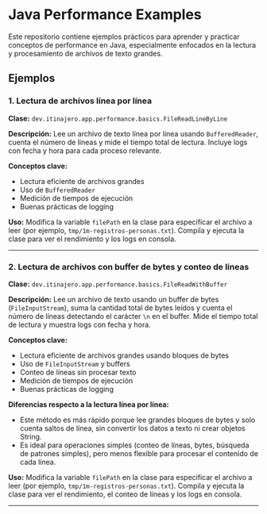 # Java Performance Examples


Este repositorio contiene ejemplos prácticos para aprender y practicar conceptos de performance en Java, especialmente enfocados en la lectura y procesamiento de archivos de texto grandes.

## Ejemplos


### 1. Lectura de archivos línea por línea

**Clase:** `dev.itinajero.app.performance.basics.FileReadLineByLine`

**Descripción:**
Lee un archivo de texto línea por línea usando `BufferedReader`, cuenta el número de líneas y mide el tiempo total de lectura. Incluye logs con fecha y hora para cada proceso relevante.

**Conceptos clave:**
- Lectura eficiente de archivos grandes
- Uso de `BufferedReader`
- Medición de tiempos de ejecución
- Buenas prácticas de logging

**Uso:**
Modifica la variable `filePath` en la clase para especificar el archivo a leer (por ejemplo, `tmp/1m-registros-personas.txt`). Compila y ejecuta la clase para ver el rendimiento y los logs en consola.

---


### 2. Lectura de archivos con buffer de bytes y conteo de líneas

**Clase:** `dev.itinajero.app.performance.basics.FileReadWithBuffer`

**Descripción:**
Lee un archivo de texto usando un buffer de bytes (`FileInputStream`), suma la cantidad total de bytes leídos y cuenta el número de líneas detectando el carácter `\n` en el buffer. Mide el tiempo total de lectura y muestra logs con fecha y hora.

**Conceptos clave:**
- Lectura eficiente de archivos grandes usando bloques de bytes
- Uso de `FileInputStream` y buffers
- Conteo de líneas sin procesar texto
- Medición de tiempos de ejecución
- Buenas prácticas de logging

**Diferencias respecto a la lectura línea por línea:**
- Este método es más rápido porque lee grandes bloques de bytes y solo cuenta saltos de línea, sin convertir los datos a texto ni crear objetos String.
- Es ideal para operaciones simples (conteo de líneas, bytes, búsqueda de patrones simples), pero menos flexible para procesar el contenido de cada línea.

**Uso:**
Modifica la variable `filePath` en la clase para especificar el archivo a leer (por ejemplo, `tmp/1m-registros-personas.txt`). Compila y ejecuta la clase para ver el rendimiento, el conteo de líneas y los logs en consola.

---

